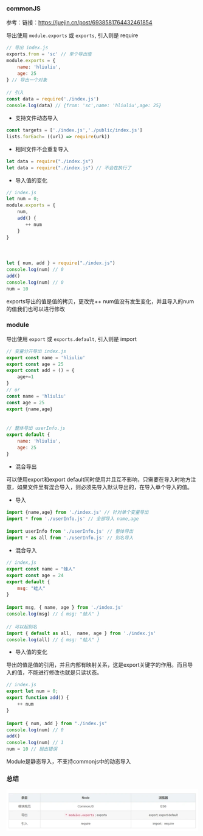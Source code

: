 ### commonJS 
参考：链接：https://juejin.cn/post/6938581764432461854

导出使用 <code>module.exports</code> 或 <code>exports</code>, 引入则是 require

```js
// 导出 index.js
exports.from = 'sc' // 单个导出值
module.exports = {
    name: 'hliuliu',
    age: 25
} // 导出一个对象

// 引入
const data = require('./index.js')
console.log(data) // {from: 'sc',name: 'hliuliu',age: 25}
```
- 支持文件动态导入
```js
const targets = ['./index.js','./public/index.js']
lists.forEach= ((url) => require(urk))
```
- 相同文件不会重复导入
```js
let data = require("./index.js")
let data = require("./index.js") // 不会在执行了
```
- 导入值的变化
```js
// index.js
let num = 0;
module.exports = {
    num,
    add() {
       ++ num 
    }
}



let { num, add } = require("./index.js")
console.log(num) // 0
add()
console.log(num) // 0
num = 10
```
exports导出的值是值的拷贝，更改完++ num值没有发生变化，并且导入的num的值我们也可以进行修改


### module

导出使用 <code>export</code> 或 <code>exports.default</code>, 引入则是 import

```js
// 变量分开导出 index.js
export const name = 'hliuliu'
export const age = 25
export const add = () = {
    age+=1
}
// or 
const name = 'hliuliu'
const age = 25
export {name,age}


// 整体导出 userInfo.js
export default {
    name: 'hliuliu',
    age: 25
}
```

- 混合导出
  
可以使用export和export default同时使用并且互不影响，只需要在导入时地方注意，如果文件里有混合导入，则必须先导入默认导出的，在导入单个导入的值。

- 导入
```js
import {name,age} from './index.js' // 针对单个变量导出
import * from './userInfo.js' // 全部导入 name,age

import userInfo from './userInfo.js' // 整体导出
import * as all from './userInfo.js' // 别名导入
```
- 混合导入
```js
// index,js
export const name = "蛙人"
export const age = 24
export default {
    msg: "蛙人"
}

import msg, { name, age } from './index.js'
console.log(msg) // { msg: "蛙人" }

// 可以起别名
import { default as all,  name, age } from './index.js'
console.log(all) // { msg: "蛙人" }
```
- 导入值的变化
  
导出的值是值的引用，并且内部有映射关系，这是export关键字的作用。而且导入的值，不能进行修改也就是只读状态。
```js
// index.js
export let num = 0;
export function add() {
    ++ num
}

import { num, add } from "./index.js"
console.log(num) // 0
add()
console.log(num) // 1
num = 10 // 抛出错误
```
Module是静态导入，不支持commonjs中的动态导入

### 总结
![img](./images/moduleandcommon.png)